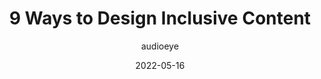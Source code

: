 ---
author: audioeye
date: 2022-05-16
permalink: false
publisher: moz
tags:
  - content
  - inclusivity
target_url: https://moz.com/blog/design-inclusive-content
title: 9 Ways to Design Inclusive Content
---